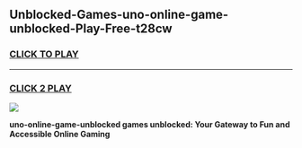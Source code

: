 
## Unblocked-Games-uno-online-game-unblocked-Play-Free-t28cw
<h3>
<a href="https://premium76.site?title=uno-online-game-unblocked&ref=18A">CLICK TO PLAY</a></h3>
<hr>

<h3>
<a href="https://premium76.site?title=uno-online-game-unblocked&ref=18A">CLICK 2 PLAY</a>
  
</h3>

<a href="https://premium76.site?title=uno-online-game-unblocked&ref=18A"><img src="https://clearcache.store/games.png"></a>


**uno-online-game-unblocked games unblocked: Your Gateway to Fun and Accessible Online Gaming**
